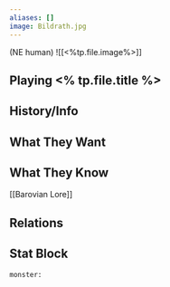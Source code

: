 ```yaml
---
aliases: []
image: Bildrath.jpg
---
```

(NE human)
![[<%tp.file.image%>]]
## Playing <% tp.file.title %>

## History/Info

## What They Want

## What They Know
[[Barovian Lore]]

## Relations

## Stat Block

```statblock
monster:
```

```dataviewjs
```
